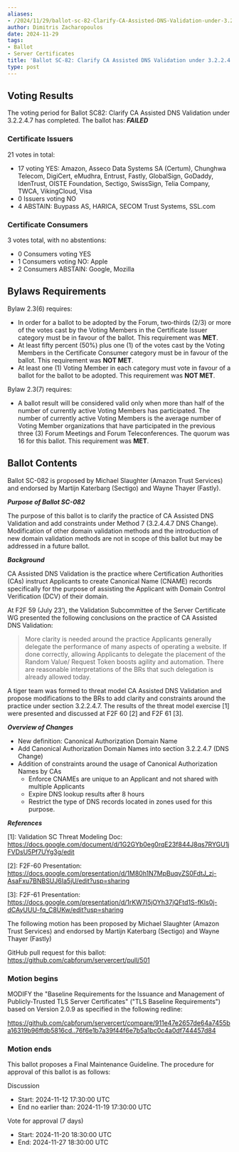 ```yaml
---
aliases:
- /2024/11/29/ballot-sc-82-Clarify-CA-Assisted-DNS-Validation-under-3.2.2.4.7
author: Dimitris Zacharopoulos
date: 2024-11-29
tags:
- Ballot
- Server Certificates
title: 'Ballot SC-82: Clarify CA Assisted DNS Validation under 3.2.2.4.7'
type: post
---
```


## Voting Results

The voting period for Ballot SC82: Clarify CA Assisted DNS Validation under 3.2.2.4.7 has completed. The ballot has: ***FAILED***

### Certificate Issuers

21 votes in total:

- 17 voting YES: Amazon, Asseco Data Systems SA (Certum), Chunghwa Telecom, DigiCert, eMudhra, Entrust, Fastly, GlobalSign, GoDaddy, IdenTrust, OISTE Foundation, Sectigo, SwissSign, Telia Company, TWCA, VikingCloud, Visa
- 0 Issuers voting NO
- 4 ABSTAIN: Buypass AS, HARICA, SECOM Trust Systems, SSL.com

### Certificate Consumers

3 votes total, with no abstentions:

- 0 Consumers voting YES
- 1 Consumers voting NO: Apple
- 2 Consumers ABSTAIN: Google, Mozilla

## Bylaws Requirements

Bylaw 2.3(6) requires:

- In order for a ballot to be adopted by the Forum, two‐thirds (2/3) or more of the votes cast by the Voting Members in the Certificate Issuer category must be in favour of the ballot. This requirement was **MET**.
- At least fifty percent (50%) plus one (1) of the votes cast by the Voting Members in the Certificate Consumer category must be in favour of the ballot. This requirement was **NOT MET**.
- At least one (1) Voting Member in each category must vote in favour of a ballot for the ballot to be adopted. This requirement was **NOT MET**.

Bylaw 2.3(7) requires:

- A ballot result will be considered valid only when more than half of the number of currently active Voting Members has participated. The number of currently active Voting Members is the average number of Voting Member organizations that have participated in the previous three (3) Forum Meetings and Forum Teleconferences.
The quorum was 16 for this ballot. This requirement was **MET**.

## Ballot Contents
Ballot SC-082 is proposed by Michael Slaughter (Amazon Trust Services) and endorsed by Martijn Katerbarg (Sectigo) and Wayne Thayer (Fastly).

***Purpose of Ballot SC-082***

The purpose of this ballot is to clarify the practice of CA Assisted DNS Validation and add constraints under Method 7 (3.2.4.4.7 DNS Change). Modification of other domain validation methods and the introduction of new domain validation methods are not in scope of this ballot but may be addressed in a future ballot.

***Background***

CA Assisted DNS Validation is the practice where Certification Authorities (CAs) instruct Applicants to create Canonical Name (CNAME) records specifically for the purpose of assisting the Applicant with Domain Control Verification (DCV) of their domain.

At F2F 59 (July 23’), the Validation Subcommittee of the Server Certificate WG presented the following conclusions on the practice of CA Assisted DNS Validation:

>  More clarity is needed around the practice
>  Applicants generally delegate the performance of many aspects of operating a website.
>  If done correctly, allowing Applicants to delegate the placement of the Random Value/ Request Token boosts agility and automation.
>  There are reasonable interpretations of the BRs that such delegation is already allowed today.

A tiger team was formed to threat model CA Assisted DNS Validation and propose modifications to the BRs to add clarity and constraints around the practice under section 3.2.2.4.7. The results of the threat model exercise [1] were presented and discussed at F2F 60 [2] and F2F 61 [3].

***Overview of Changes***

* New definition: Canonical Authorization Domain Name
* Add Canonical Authorization Domain Names into section 3.2.2.4.7 (DNS Change)
* Addition of constraints around the usage of Canonical Authorization Names by CAs
   * Enforce CNAMEs are unique to an Applicant and not shared with multiple Applicants
   * Expire DNS lookup results after 8 hours
   * Restrict the type of DNS records located in zones used for this purpose.

***References***

[1]: Validation SC Threat Modeling Doc: https://docs.google.com/document/d/1G2GYb0eg0rqE23f844J8qs7RYGU1jFVDsU5Pf7UYg3g/edit

[2]: F2F-60 Presentation: https://docs.google.com/presentation/d/1M80h1N7MpBuqvZS0FdtJ_zj-AsaFxu7BNBSUJ6Ia5jU/edit?usp=sharing

[3]: F2F-61 Presentation: https://docs.google.com/presentation/d/1rKW7I5jOYh37jQFtd1S-fKIs0j-dCAyUUU-fq_C8UKw/edit?usp=sharing

[4]: https://github.com/cabforum/servercert/pull/501

The following motion has been proposed by Michael Slaughter (Amazon Trust Services) and endorsed by Martijn Katerbarg (Sectigo) and Wayne Thayer (Fastly)

GitHub pull request for this ballot: https://github.com/cabforum/servercert/pull/501

### Motion begins
MODIFY the "Baseline Requirements for the Issuance and Management of Publicly-Trusted TLS Server Certificates" ("TLS Baseline Requirements") based on Version 2.0.9 as specified in the following redline:

https://github.com/cabforum/servercert/compare/911e47e2657de64a7455ba16319b96ffdb5816cd..76f6e1b7a39f44f6e7b5a1bc0c4a0df744457d84

### Motion ends

This ballot proposes a Final Maintenance Guideline. The procedure for approval of this ballot is as follows:

Discussion 
- Start: 2024-11-12 17:30:00 UTC
- End no earlier than: 2024-11-19 17:30:00 UTC

Vote for approval (7 days)
- Start: 2024-11-20 18:30:00 UTC
- End: 2024-11-27 18:30:00 UTC
